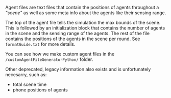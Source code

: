 Agent files are text files that contain the positions of agents throughout a _"scene"_ as well
as some meta info about the agents like their sensing range.

The top of the agent file tells the simulation the max bounds of the scene.
This is followed by an initialization block that contains the number of agents in the scene and the sensing range of the agents.
The rest of the file contains the positions of the agents in the scene per round.
See `formatGuide.txt` for more details.

You can see how we make custom agent files in the `/customAgentFileGeneratorPython/` folder.

Other deprecated, legacy information also exists and is unfortunately necesarry, such as:
- total scene time
- phone positions of agents